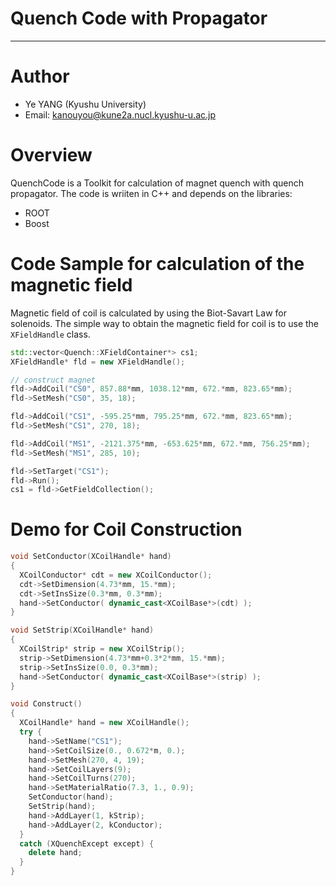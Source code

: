# Quench Code with Propagator

---

# Author

* Ye YANG (Kyushu University)
* Email: kanouyou@kune2a.nucl.kyushu-u.ac.jp

# Overview
QuenchCode is a Toolkit for calculation of magnet quench with quench propagator.
The code is wriiten in C++ and depends on the libraries:

- ROOT
- Boost


# Code Sample for calculation of the magnetic field
Magnetic field of coil is calculated by using the Biot-Savart Law for solenoids.
The simple way to obtain the magnetic field for coil is to use the `XFieldHandle` class.

```cpp
std::vector<Quench::XFieldContainer*> cs1;
XFieldHandle* fld = new XFieldHandle();

// construct magnet
fld->AddCoil("CS0", 857.88*mm, 1038.12*mm, 672.*mm, 823.65*mm);
fld->SetMesh("CS0", 35, 18);

fld->AddCoil("CS1", -595.25*mm, 795.25*mm, 672.*mm, 823.65*mm);
fld->SetMesh("CS1", 270, 18);

fld->AddCoil("MS1", -2121.375*mm, -653.625*mm, 672.*mm, 756.25*mm);
fld->SetMesh("MS1", 285, 10);

fld->SetTarget("CS1");
fld->Run();
cs1 = fld->GetFieldCollection();
```

# Demo for Coil Construction
```cpp
void SetConductor(XCoilHandle* hand)
{
  XCoilConductor* cdt = new XCoilConductor();
  cdt->SetDimension(4.73*mm, 15.*mm);
  cdt->SetInsSize(0.3*mm, 0.3*mm);
  hand->SetConductor( dynamic_cast<XCoilBase*>(cdt) );
}

void SetStrip(XCoilHandle* hand)
{
  XCoilStrip* strip = new XCoilStrip();
  strip->SetDimension(4.73*mm+0.3*2*mm, 15.*mm);
  strip->SetInsSize(0.0, 0.3*mm);
  hand->SetConductor( dynamic_cast<XCoilBase*>(strip) );
}

void Construct()
{
  XCoilHandle* hand = new XCoilHandle();
  try {
    hand->SetName("CS1");
    hand->SetCoilSize(0., 0.672*m, 0.);
    hand->SetMesh(270, 4, 19);
    hand->SetCoilLayers(9);
    hand->SetCoilTurns(270);
    hand->SetMaterialRatio(7.3, 1., 0.9);
    SetConductor(hand);
    SetStrip(hand);
    hand->AddLayer(1, kStrip);
    hand->AddLayer(2, kConductor);
  }
  catch (XQuenchExcept except) {
    delete hand;
  }
}
```
